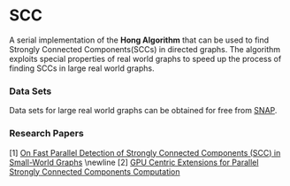 # SCC

A serial implementation of the **Hong Algorithm** that can be used to find Strongly Connected Components(SCCs) in directed graphs. The algorithm exploits special properties of real world graphs to speed up the process of finding SCCs in large real world graphs.

### Data Sets
Data sets for large real world graphs can be obtained for free from [SNAP](http://snap.stanford.edu/index.html).

### Research Papers
[1] [On Fast Parallel Detection of Strongly Connected Components (SCC) in Small-World Graphs](https://ppl.stanford.edu/papers/sc13-hong.pdf) 
\newline
[2] [GPU Centric Extensions for Parallel Strongly Connected Components Computation](https://dl.acm.org/citation.cfm?id=2884048)

